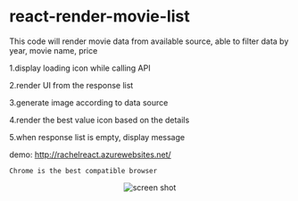 # react-render-movie-list


This code will render movie data from available source, able to filter data by year, movie name, price

  1.display loading icon while calling API

  2.render UI from the response list

  3.generate image according to data source

  4.render the best value icon based on the details

  5.when response list is empty, display message


demo: http://rachelreact.azurewebsites.net/


``` Chrome is the best compatible browser ```

<p align="center">
  <img src="Screenshot_.png" alt="screen shot">
</p>
